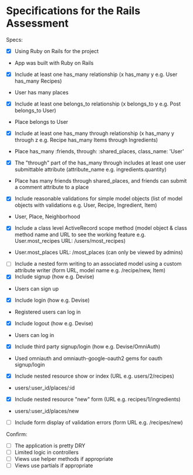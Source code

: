 # Specifications for the Rails Assessment

Specs:
- [x] Using Ruby on Rails for the project
- App was built with Ruby on Rails
- [x] Include at least one has_many relationship (x has_many y e.g. User has_many Recipes) 
- User has many places
- [x] Include at least one belongs_to relationship (x belongs_to y e.g. Post belongs_to User)
- Place belongs to User
- [x] Include at least one has_many through relationship (x has_many y through z e.g. Recipe has_many Items through Ingredients)
- Place has_many :friends, through: :shared_places, class_name: 'User'
- [x] The "through" part of the has_many through includes at least one user submittable attribute (attribute_name e.g. ingredients.quantity)
- Place has many friends through shared_places, and friends can submit a comment attribute to a place
- [x] Include reasonable validations for simple model objects (list of model objects with validations e.g. User, Recipe, Ingredient, Item)
- User, Place, Neighborhood
- [x] Include a class level ActiveRecord scope method (model object & class method name and URL to see the working feature e.g. User.most_recipes URL: /users/most_recipes)
- User.most_places URL: /most_places (can only be viewed by admins)
- [ ] Include a nested form writing to an associated model using a custom attribute writer (form URL, model name e.g. /recipe/new, Item)
- [x] Include signup (how e.g. Devise)
- Users can sign up
- [x] Include login (how e.g. Devise)
- Registered users can log in
- [x] Include logout (how e.g. Devise)
- Users can log in
- [x] Include third party signup/login (how e.g. Devise/OmniAuth)
- Used omniauth and omniauth-google-oauth2 gems for oauth signup/login
- [x] Include nested resource show or index (URL e.g. users/2/recipes)
- users/:user_id/places/:id
- [x] Include nested resource "new" form (URL e.g. recipes/1/ingredients)
- users/:user_id/places/new
- [ ] Include form display of validation errors (form URL e.g. /recipes/new)

Confirm:
- [ ] The application is pretty DRY
- [ ] Limited logic in controllers
- [ ] Views use helper methods if appropriate
- [ ] Views use partials if appropriate
